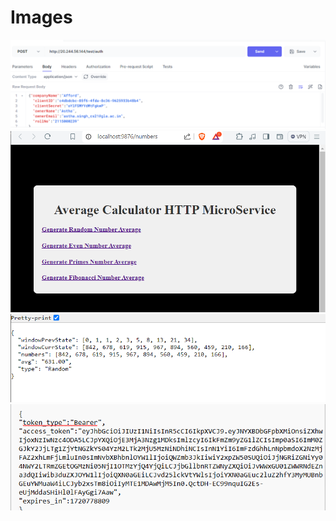 # Images

<img src="auth.png" alt="http://20.244.56.144/test/auth">

<img src="numbers.png" alt="http://localhost:9876/numbers">
<img src="types.png" alt="http://20.244.56.144/numbers/numberType">
<img src="authh.png" alt="http://20.244.56.144/numbers/numberType">
